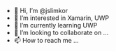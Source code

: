 - 👋 Hi, I’m @jslimkor 
- 👀 I’m interested in Xamarin, UWP
- 🌱 I’m currently learning UWP
- 💞️ I’m looking to collaborate on ...
- 📫 How to reach me ...
<!---
jslimkor/jslimkor is a ✨ special ✨ repository because its `README.md` (this file) appears on your GitHub profile.
You can click the Preview link to take a look at your changes.
--->
